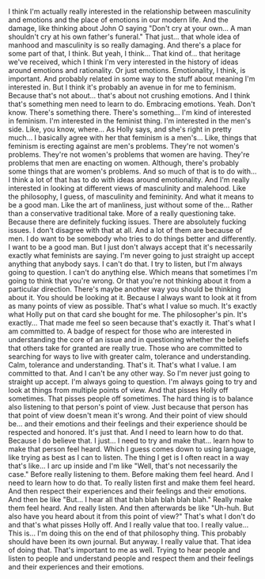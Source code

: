 I think I'm actually really interested in the relationship between masculinity and emotions
and the place of emotions in our modern life.
And the damage, like thinking about John O saying "Don't cry at your own...
A man shouldn't cry at his own father's funeral."
That just... that whole idea of manhood and masculinity is so really damaging.
And there's a place for some part of that, I think.
But yeah, I think...
That kind of... that heritage we've received, which I think I'm very interested in the history
of ideas around emotions and rationality.
Or just emotions.
Emotionality, I think, is important.
And probably related in some way to the stuff about meaning I'm interested in.
But I think it's probably an avenue in for me to feminism.
Because that's not about... that's about not crushing emotions.
And I think that's something men need to learn to do.
Embracing emotions.
Yeah.
Don't know.
There's something there.
There's something...
I'm kind of interested in feminism.
I'm interested in the feminist thing.
I'm interested in the men's side.
Like, you know, where...
As Holly says, and she's right in pretty much...
I basically agree with her that feminism is a men's...
Like, things that feminism is erecting against are men's problems.
They're not women's problems.
They're not women's problems that women are having.
They're problems that men are enacting on women.
Although, there's probably some things that are women's problems.
And so much of that is to do with...
I think a lot of that has to do with ideas around emotionality.
And I'm really interested in looking at different views of masculinity and malehood.
Like the philosophy, I guess, of masculinity and femininity.
And what it means to be a good man.
Like the art of manliness, just without some of the...
Rather than a conservative traditional take.
More of a really questioning take.
Because there are definitely fucking issues.
There are absolutely fucking issues.
I don't disagree with that at all.
And a lot of them are because of men.
I do want to be somebody who tries to do things better and differently.
I want to be a good man.
But I just don't always accept that it's necessarily exactly what feminists are saying.
I'm never going to just straight up accept anything that anybody says.
I can't do that.
I try to listen, but I'm always going to question.
I can't do anything else.
Which means that sometimes I'm going to think that you're wrong.
Or that you're not thinking about it from a particular direction.
There's maybe another way you should be thinking about it.
You should be looking at it.
Because I always want to look at it from as many points of view as possible.
That's what I value so much.
It's exactly what Holly put on that card she bought for me.
The philosopher's pin.
It's exactly...
That made me feel so seen because that's exactly it.
That's what I am committed to.
A badge of respect for those who are interested in understanding the core of an issue and
in questioning whether the beliefs that others take for granted are really true.
Those who are committed to searching for ways to live with greater calm, tolerance and understanding.
Calm, tolerance and understanding.
That's it.
That's what I value.
I am committed to that.
And I can't be any other way.
So I'm never just going to straight up accept.
I'm always going to question.
I'm always going to try and look at things from multiple points of view.
And that pisses Holly off sometimes.
That pisses people off sometimes.
The hard thing is to balance also listening to that person's point of view.
Just because that person has that point of view doesn't mean it's wrong.
And their point of view should be... and their emotions and their feelings and their experience
should be respected and honored.
It's just that.
And I need to learn how to do that.
Because I do believe that.
I just...
I need to try and make that... learn how to make that person feel heard.
Which I guess comes down to using language, like trying as best as I can to listen.
The thing I get is I often react in a way that's like...
I arc up inside and I'm like "Well, that's not necessarily the case."
Before really listening to them.
Before making them feel heard.
And I need to learn how to do that.
To really listen first and make them feel heard.
And then respect their experiences and their feelings and their emotions.
And then be like "But...
I hear all that blah blah blah blah blah."
Really make them feel heard.
And really listen.
And then afterwards be like "Uh-huh.
But also have you heard about it from this point of view?"
That's what I don't do and that's what pisses Holly off.
And I really value that too.
I really value...
This is...
I'm doing this on the end of that philosophy thing.
This probably should have been its own journal.
But anyway.
I really value that.
That idea of doing that.
That's important to me as well.
Trying to hear people and listen to people and understand people and respect them and
their feelings and their experiences and their emotions.
